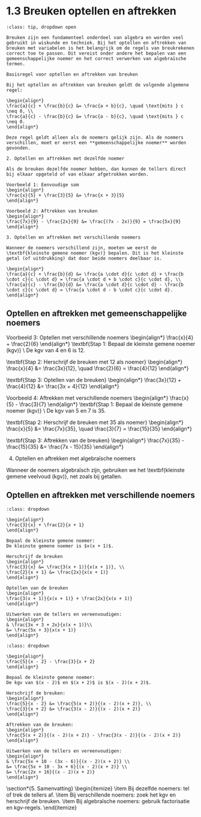# 1.3 Breuken optellen en aftrekken

````{admonition} Theorie
:class: tip, dropdown open

Breuken zijn een fundamenteel onderdeel van algebra en worden veel gebruikt in wiskunde en techniek. Bij het optellen en aftrekken van breuken met variabelen is het belangrijk om de regels van breukrekenen correct toe te passen. Dit vereist onder andere het bepalen van een gemeenschappelijke noemer en het correct verwerken van algebraïsche termen.

Basisregel voor optellen en aftrekken van breuken

Bij het optellen en aftrekken van breuken geldt de volgende algemene regel:

\begin{align*}
\frac{a}{c} + \frac{b}{c} &= \frac{a + b}{c}, \quad \text{mits } c \neq 0, \\
\frac{a}{c} - \frac{b}{c} &= \frac{a - b}{c}, \quad \text{mits } c \neq 0.
\end{align*}

Deze regel geldt alleen als de noemers gelijk zijn. Als de noemers verschillen, moet er eerst een **gemeenschappelijke noemer** worden gevonden.

2. Optellen en aftrekken met dezelfde noemer

Als de breuken dezelfde noemer hebben, dan kunnen de tellers direct bij elkaar opgeteld of van elkaar afgetrokken worden.

Voorbeeld 1: Eenvoudige som
\begin{align*}
\frac{x}{5} + \frac{3}{5} &= \frac{x + 3}{5}
\end{align*}

Voorbeeld 2: Aftrekken van breuken
\begin{align*}
\frac{7x}{9} - \frac{2x}{9} &= \frac{(7x - 2x)}{9} = \frac{5x}{9}
\end{align*}

3. Optellen en aftrekken met verschillende noemers

Wanneer de noemers verschillend zijn, moeten we eerst de \textbf{kleinste gemene noemer (kgv)} bepalen. Dit is het kleinste getal (of uitdrukking) dat door beide noemers deelbaar is.

\begin{align*}
\frac{a}{c} + \frac{b}{d} &= \frac{a \cdot d}{c \cdot d} + \frac{b \cdot c}{c \cdot d} = \frac{a \cdot d + b \cdot c}{c \cdot d}, \\
\frac{a}{c} - \frac{b}{d} &= \frac{a \cdot d}{c \cdot d} - \frac{b \cdot c}{c \cdot d} = \frac{a \cdot d - b \cdot c}{c \cdot d}.
\end{align*}
````

## Optellen en aftrekken met gemeenschappelijke noemers

Voorbeeld 3: Optellen met verschillende noemers
\begin{align*}
\frac{x}{4} + \frac{2}{6}
\end{align*}
\textbf{Stap 1: Bepaal de kleinste gemene noemer (kgv)} \\
De kgv van 4 en 6 is 12.

\textbf{Stap 2: Herschrijf de breuken met 12 als noemer}
\begin{align*}
\frac{x}{4} &= \frac{3x}{12}, \quad \frac{2}{6} = \frac{4}{12}
\end{align*}

\textbf{Stap 3: Optellen van de breuken}
\begin{align*}
\frac{3x}{12} + \frac{4}{12} &= \frac{3x + 4}{12}
\end{align*}

Voorbeeld 4: Aftrekken met verschillende noemers
\begin{align*}
\frac{x}{5} - \frac{3}{7}
\end{align*}
\textbf{Stap 1: Bepaal de kleinste gemene noemer (kgv)} \\
De kgv van 5 en 7 is 35.

\textbf{Stap 2: Herschrijf de breuken met 35 als noemer}
\begin{align*}
\frac{x}{5} &= \frac{7x}{35}, \quad \frac{3}{7} = \frac{15}{35}
\end{align*}

\textbf{Stap 3: Aftrekken van de breuken}
\begin{align*}
\frac{7x}{35} - \frac{15}{35} &= \frac{7x - 15}{35}
\end{align*}

4. Optellen en aftrekken met algebraïsche noemers

Wanneer de noemers algebraïsch zijn, gebruiken we het \textbf{kleinste gemene veelvoud (kgv)}, net zoals bij getallen.

## Optellen en aftrekken met verschillende noemers

```{admonition} Voorbeeld 5: Algebraïsche noemers
:class: dropdown

\begin{align*}
\frac{3}{x} + \frac{2}{x + 1}
\end{align*}

Bepaal de kleinste gemene noemer:
De kleinste gemene noemer is $x(x + 1)$.

Herschrijf de breuken
\begin{align*}
\frac{3}{x} &= \frac{3(x + 1)}{x(x + 1)}, \\
\frac{2}{x + 1} &= \frac{2x}{x(x + 1)}
\end{align*}

Optellen van de breuken
\begin{align*}
\frac{3(x + 1)}{x(x + 1)} + \frac{2x}{x(x + 1)}
\end{align*}

Uitwerken van de tellers en vereenvoudigen:
\begin{align*}
& \frac{3x + 3 + 2x}{x(x + 1)}\\
&= \frac{5x + 3}{x(x + 1)}
\end{align*}
```

```{admonition} Voorbeeld 6: Aftrekken van algebraïsche breuken
:class: dropdown

\begin{align*}
\frac{5}{x - 2} - \frac{3}{x + 2}
\end{align*}

Bepaal de kleinste gemene noemer:
De kgv van $(x - 2)$ en $(x + 2)$ is $(x - 2)(x + 2)$.

Herschrijf de breuken:
\begin{align*}
\frac{5}{x - 2} &= \frac{5(x + 2)}{(x - 2)(x + 2)}, \\
\frac{3}{x + 2} &= \frac{3(x - 2)}{(x - 2)(x + 2)}
\end{align*}

Aftrekken van de breuken:
\begin{align*}
\frac{5(x + 2)}{(x - 2)(x + 2)} - \frac{3(x - 2)}{(x - 2)(x + 2)}
\end{align*}

Uitwerken van de tellers en vereenvoudigen:
\begin{align*}
& \frac{5x + 10 - (3x - 6)}{(x - 2)(x + 2)} \\
&= \frac{5x + 10 - 3x + 6}{(x - 2)(x + 2)} \\
&= \frac{2x + 16}{(x - 2)(x + 2)}
\end{align*}
```

\section*{5. Samenvatting}
\begin{itemize}
    \item Bij dezelfde noemers: tel of trek de tellers af.
    \item Bij verschillende noemers: zoek het kgv en herschrijf de breuken.
    \item Bij algebraïsche noemers: gebruik factorisatie en kgv-regels.
\end{itemize}



